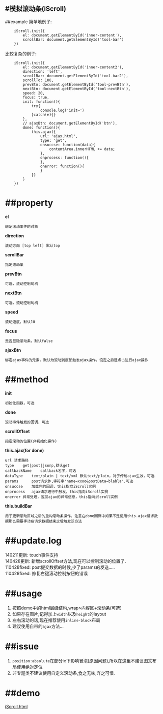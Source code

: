 #模拟滚动条(iScroll)
---
##example
简单地例子:

		iScroll.init({
        	el: document.getElementById('inner-content'),
        	scrollBar: document.getElementById('tool-bar')
    	})
比较复杂的例子:

		iScroll.init({
        	el: document.getElementById('inner-content2'),
        	direction: 'left',
        	scrollBar: document.getElementById('tool-bar2'),
        	scrollTo: 100,
        	prevBtn: document.getElementById('tool-prevBtn'),
        	nextBtn: document.getElementById('tool-nextBtn'),
        	speed: 20,
        	focus: true,
        	init: function(){
        		try{
        			console.log('init~')
        		}catch(e){}
        	},
        	// ajaxBtn: document.getElementById('btn'),
        	done: function(){
            	this.ajax({
                	url: 'ajax.html',
                	type: 'get',
                	onsuccse: function(data){
                		contentArea.innerHTML += data;
                	},
                	onprocess: function(){
                	},
                	onerror: function(){
                	}
            	})
        	}
    	})
    		
##property
===
**el**

	绑定滚动事件的对象
	
**direction**	

	滚动方向 [top left] 默认top
	
**scrollBar**

	指定滚动条
	
**prevBtn**	
	
	可选，滚动控制句柄

**nextBtn**	

	可选，滚动控制句柄

**speed**	

	滚动速度，默认10

**focus**	

	是否显隐滚动条，默认false
	
**ajaxBtn**

	绑定ajax事件的元素，默认为滚动到底部触发ajax操作，设定之后是点击进行ajax操作
	
##method
===
**init**	
	
	初始化函数，可选
	
**done**

	滚动事件触发的回调，可选

**scrollOffset**

	指定滚动的位置(非初始化操作)
	
**this.ajax(for done)**
	
	url	请求路径
	type	get|post|jsonp,默认get
	callbackName	callback名字，可选
	dataType	text/plain | text/xml 默认text/plain，对于传统ajax生效，可选
	params		post请求体,字符串'name=xxoo&postData=blabla',可选
	onsuccse	加载完的回调，this指向iScroll实例
	onprocess	ajax请求进行中触发，this指向iScroll实例
	onerror	异常处理，返回ajax的异常信息，this指向iScroll实例
	
**this.buildBar**

	用于更新滚动区域之后的重构滚动条操作，注意在done回调中如果不是使用this.ajax请求数据那么需要手动在请求数据结束之后触发该方法
	
##update.log
====
140211更新: touch事件支持  
140428更新: 新增scrollOffset方法,现在可以控制滚动的位置了.  
110428fixed: post提交数据的时候,少了params的发送.....  
110428fixed: 修复右键滚动控制按钮的错误  

##usage
===
1. 按照demo中的html层级结构,wrap>内容区+滚动条(可选)
2. 如果存在图片,记得加上`width`以及`height`的layout
3. 左右滚动的话,现在推荐使用`inline-block`布局
4. 建议使用自带的`ajax`方法...

##issue
===
1. `position:absolute`在部分ie下影响冒泡(原因问题),所以在这里不建议图文布局使用绝对定位  
2. 非专题类不建议使用自定义滚动条,食之无味,弃之可惜.

##demo
===
[iScroll.html](iScroll.html)